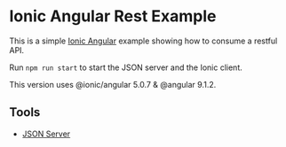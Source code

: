 # Ionic Angular Rest Example

This is a simple [Ionic Angular](https://ionicframework.com/docs/angular/overview) example showing how to consume a restful API.

Run `npm run start` to start the JSON server and the Ionic client.

This version uses @ionic/angular 5.0.7 & @angular 9.1.2.

## Tools

- [JSON Server](https://github.com/typicode/json-server)
